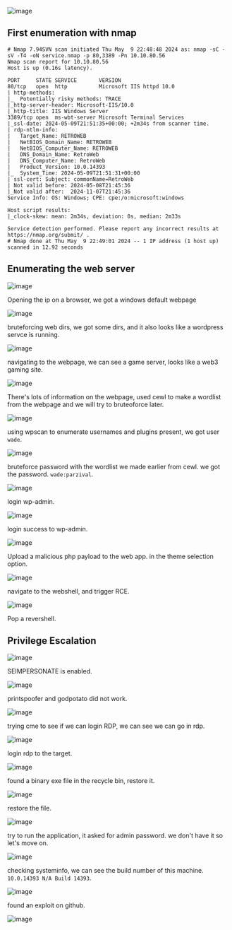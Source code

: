 ![image](https://github.com/n16hth4wk07/n16hth4wk07.github.io/assets/87468669/66690e96-ad4c-452b-b759-1ec6e71b9cad)

## First enumeration with nmap 

```shell
# Nmap 7.94SVN scan initiated Thu May  9 22:48:48 2024 as: nmap -sC -sV -T4 -oN service.nmap -p 80,3389 -Pn 10.10.80.56
Nmap scan report for 10.10.80.56
Host is up (0.16s latency).

PORT     STATE SERVICE       VERSION
80/tcp   open  http          Microsoft IIS httpd 10.0
| http-methods: 
|_  Potentially risky methods: TRACE
|_http-server-header: Microsoft-IIS/10.0
|_http-title: IIS Windows Server
3389/tcp open  ms-wbt-server Microsoft Terminal Services
|_ssl-date: 2024-05-09T21:51:35+00:00; +2m34s from scanner time.
| rdp-ntlm-info: 
|   Target_Name: RETROWEB
|   NetBIOS_Domain_Name: RETROWEB
|   NetBIOS_Computer_Name: RETROWEB
|   DNS_Domain_Name: RetroWeb
|   DNS_Computer_Name: RetroWeb
|   Product_Version: 10.0.14393
|_  System_Time: 2024-05-09T21:51:31+00:00
| ssl-cert: Subject: commonName=RetroWeb
| Not valid before: 2024-05-08T21:45:36
|_Not valid after:  2024-11-07T21:45:36
Service Info: OS: Windows; CPE: cpe:/o:microsoft:windows

Host script results:
|_clock-skew: mean: 2m34s, deviation: 0s, median: 2m33s

Service detection performed. Please report any incorrect results at https://nmap.org/submit/ .
# Nmap done at Thu May  9 22:49:01 2024 -- 1 IP address (1 host up) scanned in 12.92 seconds
```


## Enumerating the web server 

![image](https://github.com/n16hth4wk07/n16hth4wk07.github.io/assets/87468669/92f24fc2-40c9-45e2-9deb-abe1d5481d14)

Opening the ip on a browser, we got a windows default webpage

![image](https://github.com/n16hth4wk07/n16hth4wk07.github.io/assets/87468669/17bc7612-1aab-45bd-ae22-9c9b28f4274f)

bruteforcing web dirs, we got some dirs, and it also looks like a wordpress servce is running. 

![image](https://github.com/n16hth4wk07/n16hth4wk07.github.io/assets/87468669/3a70e114-1030-4dc6-a6ca-c9034ad957a8)

navigating to the webpage, we can see a game server, looks like a web3 gaming site. 

![image](https://github.com/n16hth4wk07/n16hth4wk07.github.io/assets/87468669/1ac439cd-3275-4438-8b4a-52d9a2553a21)

There's lots of information on the webpage, used cewl to make a wordlist from the webpage and we will try to bruteoforce later. 

![image](https://github.com/n16hth4wk07/n16hth4wk07.github.io/assets/87468669/57cac1be-9a11-4e5f-9739-d256bb87c7f8)

using wpscan to enumerate usernames and plugins present, we got user `wade`.

![image](https://github.com/n16hth4wk07/n16hth4wk07.github.io/assets/87468669/bd963e93-b222-43bf-81e4-a0e3463c3ee2)

bruteforce password with the wordlist we made earlier from cewl. we got the password. `wade:parzival`.

![image](https://github.com/n16hth4wk07/n16hth4wk07.github.io/assets/87468669/6e78d833-3376-4291-98b2-b47d1a4d904b)

login wp-admin. 

![image](https://github.com/n16hth4wk07/n16hth4wk07.github.io/assets/87468669/6499e052-dff0-4d16-b797-c1711f752a2b)

login success to wp-admin. 

![image](https://github.com/n16hth4wk07/n16hth4wk07.github.io/assets/87468669/91313f81-f99d-4f93-9042-3e082132345e)

Upload a malicious php payload to the web app. in the theme selection option. 

![image](https://github.com/n16hth4wk07/n16hth4wk07.github.io/assets/87468669/ba8f6eac-b331-4e44-8960-fd061e7c229c)

navigate to the webshell, and trigger RCE. 

![image](https://github.com/n16hth4wk07/n16hth4wk07.github.io/assets/87468669/1492de65-4a4e-4c95-99db-e921b0a8567a)

Pop a revershell. 


## Privilege Escalation 

![image](https://github.com/n16hth4wk07/n16hth4wk07.github.io/assets/87468669/8903e1d8-2bae-4904-8e92-9a1b3eae1447)

SEIMPERSONATE is enabled. 

![image](https://github.com/n16hth4wk07/n16hth4wk07.github.io/assets/87468669/baae001b-4e4c-412c-8704-b295de572dee)

printspoofer and godpotato did not work. 

![image](https://github.com/n16hth4wk07/n16hth4wk07.github.io/assets/87468669/0e903599-52ca-40ba-8102-3b8ed5a1277a)

trying cme to see if we can login RDP, we can see we can go in rdp. 

![image](https://github.com/n16hth4wk07/n16hth4wk07.github.io/assets/87468669/78e02863-8f33-4a1a-bd16-49b2cb5520e8)

login rdp to the target. 

![image](https://github.com/n16hth4wk07/n16hth4wk07.github.io/assets/87468669/ea9166b9-b4db-40ff-a1e1-44f366e9ba81)

found a binary exe file in the recycle bin, restore it.

![image](https://github.com/n16hth4wk07/n16hth4wk07.github.io/assets/87468669/aed59045-e5d2-4ad2-8664-6d23c69f56ae)

restore the file. 

![image](https://github.com/n16hth4wk07/n16hth4wk07.github.io/assets/87468669/0ee1100b-f4ca-42d4-a7fc-949a4beb1137)

try to run the application, it asked for admin password. we don't have it so let's move on.

![image](https://github.com/n16hth4wk07/n16hth4wk07.github.io/assets/87468669/7800eaa9-3a1b-416c-b927-5c8e3451c605)

checking systeminfo, we can see the build number of this machine. `10.0.14393 N/A Build 14393`. 

![image](https://github.com/n16hth4wk07/n16hth4wk07.github.io/assets/87468669/546ad56d-25f5-445f-9e3c-cd8ffb714cb8)

found an exploit on github. 

![image](https://github.com/n16hth4wk07/n16hth4wk07.github.io/assets/87468669/0d530565-10fa-41ad-8712-b0363ef672fd)


